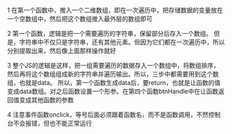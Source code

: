 1 在第一个函数中，推入一个二维数组，即在一次遍历中，把存储数据的变量放在一个空数组中，然后把这个数组推入最外层的数组即可

2 第一个函数，逻辑是把一个需要遍历的字符串，保留部分后存入一个数组。 但是，字符串中不仅只是字符串，还有其他元素。但因为它们都在一次遍历中，所以分别提取出来，然后像上面那样操作就好

3 整个JS的逻辑是这样，把一组需要遍历的数据存入一个数组中，将数组排序，然后再将这个数组组成新的字符串并遍历输出。所以，三步中都需要用到这个数组，也就是data。
所以，第一个函数生成data后，要return，也就是让函数的值变成data数组。对之后函数设置一个形参。在第四个函数btnHandle中在让函数返回值变成其他函数的参数

4 注意事件函数onclick，等号后面必须跟着函数名，而不是函数调用，不然控制台不会报错，但也不能正常运行

